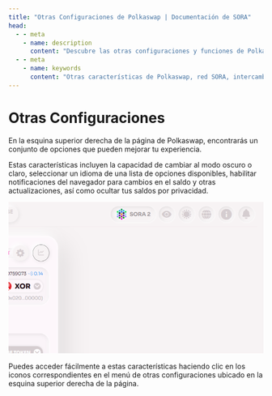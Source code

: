 ```yaml
---
title: "Otras Configuraciones de Polkaswap | Documentación de SORA"
head:
  - - meta
    - name: description
      content: "Descubre las otras configuraciones y funciones de Polkaswap, el intercambio descentralizado en la red SORA. Explora características como órdenes límite, órdenes de stop-loss, participación en la gobernanza y más. Aprende cómo estas características adicionales mejoran la experiencia de trading y brindan a los usuarios herramientas avanzadas y oportunidades dentro del ecosistema de Polkaswap."
  - - meta
    - name: keywords
      content: "Otras características de Polkaswap, red SORA, intercambio descentralizado, órdenes límite, órdenes de stop-loss, participación en la gobernanza, herramientas avanzadas, ecosistema de Polkaswap"
---
```


# Otras Configuraciones

En la esquina superior derecha de la página de Polkaswap, encontrarás un conjunto de opciones que pueden mejorar tu experiencia.

Estas características incluyen la capacidad de cambiar al modo oscuro o claro, seleccionar un idioma de una lista de opciones disponibles, habilitar notificaciones del navegador para cambios en el saldo y otras actualizaciones, así como ocultar tus saldos por privacidad.

<center><img src="../.gitbook/assets/polkaswap-other-features.png" ></center>

Puedes acceder fácilmente a estas características haciendo clic en los iconos correspondientes en el menú de otras configuraciones ubicado en la esquina superior derecha de la página.
